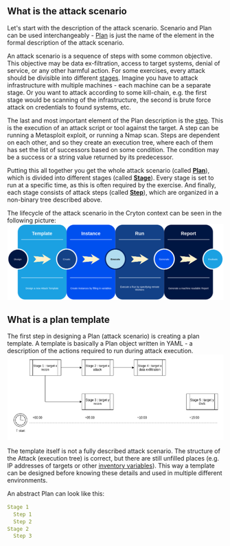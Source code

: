 ## What is the attack scenario
Let's start with the description of the attack scenario. Scenario and Plan can be used interchangeably - [Plan](plan.md) is just 
the name of the element in the formal description of the attack scenario.

An attack scenario is a sequence of steps with some common objective. This objective may be data ex-filtration, access to 
target systems, denial of service, or any other harmful action. For some exercises, every attack should be 
divisible into different [stages](stage.md). Imagine you have to attack infrastructure with multiple machines - each machine can 
be a separate stage. Or you want to attack according to some kill-chain, e.g. the first stage would be scanning of the 
infrastructure, the second is brute force attack on credentials to found systems, etc.

The last and most important element of the Plan description is the [step](step.md). This is the execution of an attack script or tool 
against the target. A step can be running a Metasploit exploit, or running a Nmap scan. Steps are dependent on each other, 
and so they create an execution tree, where each of them has set the list of successors based on some condition. The 
condition may be a success or a string value returned by its predecessor.

Putting this all together you get the whole attack scenario (called **[Plan](plan.md)**), which is divided into different stages 
(called **[Stage](stage.md)**). Every stage is set to run at a specific time, as this is often required by the exercise. And finally, each 
stage consists of attack steps (called **[Step](step.md)**), which are organized in a non-binary tree described above.

The lifecycle of the attack scenario in the Cryton context can be seen in the following picture:
![](../images/lifecycle.png)

## What is a plan template
The first step in designing a Plan (attack scenario) is creating a plan template. A template is basically a Plan object written in YAML - a description of the actions required to run during attack execution.
![](../images/design-template.png)

The template itself is not a fully described attack scenario. The structure of the Attack (execution tree) is correct, 
but there are still unfilled places (e.g. IP addresses of targets or other [inventory variables](plan-instance.md#inventory-files)). 
This way a template can be designed before knowing these details and used in multiple different environments.

An abstract Plan can look like this:
```yaml
Stage 1
  Step 1
  Step 2
Stage 2
  Step 3
```
